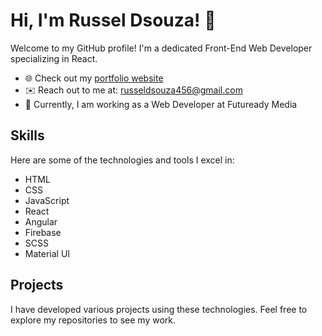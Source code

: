 # Hi, I'm Russel Dsouza! 👋

Welcome to my GitHub profile! I'm a dedicated Front-End Web Developer specializing in React.

- 🌐 Check out my [portfolio website](https://russeldsouza.dev/)
- ✉️ Reach out to me at: [russeldsouza456@gmail.com](mailto:russel.dsouza.dev@gmail.com)
- 💼 Currently, I am working as a Web Developer at Futuready Media

## Skills

Here are some of the technologies and tools I excel in:

- HTML
- CSS
- JavaScript
- React
- Angular
- Firebase
- SCSS
- Material UI

## Projects

I have developed various projects using these technologies. Feel free to explore my repositories to see my work.
